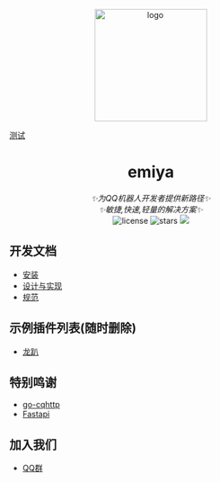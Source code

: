 
<p align='center'>
<img src='YA.png' width='200' alt='logo' aling='middle'/>
</p>

<a href="https://github.com/chen3a15/emiya/blob/doc/docs/API.md#频道 API">测试</a>
<div align="center">

# emiya
_✨为QQ机器人开发者提供新路径✨_\
_✨敏捷,快速,轻量的解决方案✨_
<br />
<img src="https://img.shields.io/github/license/Lixeer/emiya" alt="license">
<img src="https://img.shields.io/github/stars/Lixeer/emiya" alt="stars">
<img src="https://img.shields.io/badge/Support-Python%203.8%2B-green?">
</div>


## 开发文档


- [安装](./docs/启动文档.md)
- [设计与实现](baidu.com)
- [规范](./docs/规范.md)


## 示例插件列表(随时删除)
- [龙趴](https://github.com/Hananemu/emiya-game-plugins)



## 特别鸣谢


- [go-cqhttp](https://github.com/Mrs4s/go-cqhttp)
- [Fastapi](https://github.com/tiangolo/fastapi)


##  加入我们
- [QQ群](https://qm.qq.com/q/Z4I2QiKKk2)








